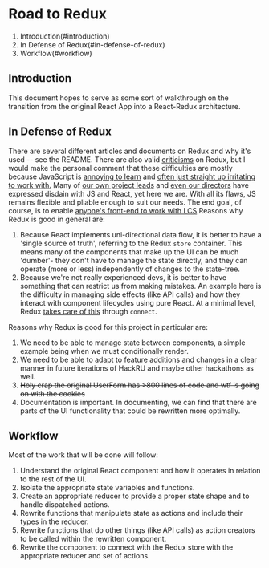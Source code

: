 # Road to Redux 

1.  Introduction(#introduction)
2.  In Defense of Redux(#in-defense-of-redux)
3.  Workflow(#workflow)

## Introduction 
This document hopes to serve as some sort of walkthrough on the transition from the original React App into a React-Redux architecture.  

## In Defense of Redux
There are several different articles and documents on Redux and why it's used -- see the README.  There are also valid [criticisms](https://medium.freecodecamp.org/whats-so-great-about-redux-ac16f1cc0f8b) on Redux, but I would make the personal comment that these difficulties are mostly  because JavaScript is [annoying to learn](https://medium.com/@endigo9740/why-javascript-sucks-from-someone-that-loves-it-94d0c5777e42) and [often just straight up irritating to work with.](https://whydoesitsuck.com/why-does-javascript-suck/)
Many of [our own project leads](https://github.com/Sail338?tab=repositories) and [even our directors](https://github.com/hemangandhi) have expressed disdain with JS and React, yet here we are.  With all its flaws, JS remains flexible and pliable enough to suit our needs.  The end goal, of course, is to enable [anyone's front-end to work with LCS](https://github.com/HackRU/lcs/wiki/Using-LCS)
Reasons why Redux is good in general are:

1.  Because React implements uni-directional data flow, it is better to have a 'single source of truth', referring to the Redux `store` container.  This means many of the components that make up the UI can be much 'dumber'- they don't have to manage the state directly, and they can operate (more or less) independently of changes to the state-tree.
2.  Because we're not really experienced devs, it is better to have something that can restrict us from making mistakes.  An example here is the difficulty in managing side effects (like API calls) and how they interact with component lifecycles using pure React.  At a minimal level, Redux [takes care of this](https://dev.bleacherreport.com/3-things-i-learned-about-working-with-data-in-redux-5fa0d5f89c8b) through `connect`.

Reasons why Redux is good for this project in particular are: 
1.  We need to be able to manage state between components, a simple example being when we must conditionally render.
2.  We need to be able to adapt to feature additions and changes in a clear manner in future iterations of HackRU and maybe other hackathons as well.
3.  ~~Holy crap the original UserForm has >800 lines of code and wtf is going on with the cookies~~
3.  Documentation is important.  In documenting, we can find that there are parts of the UI functionality that could be rewritten more optimally.

## Workflow

Most of the work that will be done will follow: 
1.  Understand the original React component and how it operates in relation to the rest of the UI.
2.  Isolate the appropriate state variables and functions.  
3.  Create an appropriate reducer to provide a proper state shape and to handle dispatched actions.
4.  Rewrite functions that manipulate state as actions and include their types in the reducer.
4.  Rewrite functions that do other things (like API calls) as action creators to be called within the rewritten component.
5.  Rewrite the component to connect with the Redux store with the appropriate reducer and set of actions.


